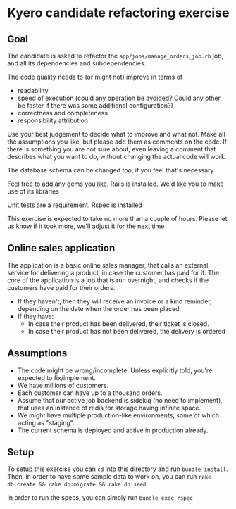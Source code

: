 # Kyero candidate refactoring exercise

## Goal

The candidate is asked to refactor the `app/jobs/manage_orders_job.rb` job, and all its dependencies and subdependencies.

The code quality needs to (or might not) improve in terms of
* readability
* speed of execution (could any operation be avoided? Could any other be faster if there was some additional configuration?)
* correctness and completeness
* responsibility attribution

Use your best judgement to decide what to improve and what not. Make all the assumptions you like, but please add them as comments on the code. If there is something you are not sure about, even leaving a comment that describes what you want to do, without changing the actual code will work.

The database schema can be changed too, if you feel that's necessary.

Feel free to add any gems you like. Rails is installed. We'd like you to make use of its libraries

Unit tests are a requirement. Rspec is installed

This exercise is expected to take no more than a couple of hours. Please let us know if it took more, we'll adjust it for the next time

## Online sales application

The application is a basic online sales manager, that calls an external service for delivering a product, in case the customer has paid for it. The core of the application is a job that is run overnight, and checks if the customers have paid for their orders. 

* If they haven't, then they will receive an invoice or a kind reminder, depending on the date when the order has been placed. 
* If they have:
  * In case their product has been delivered, their ticket is closed. 
  * In case their product has not been delivered, the delivery is ordered

## Assumptions

* The code might be wrong/incomplete. Unless explicitly told, you're expected to fix/implement.
* We have millions of customers.
* Each customer can have up to a thousand orders.
* Assume that our active job backend is sidekiq (no need to implement), that uses an instance of redis for storage having infinite space.
* We might have multiple production-like environments, some of which acting as "staging".
* The current schema is deployed and active in production already.

## Setup

To setup this exercise you can `cd` into this directory and run `bundle install`.
Then, in order to have some sample data to work on, you can run `rake db:create && rake db:migrate && rake db:seed`.

In order to run the specs, you can simply run `bundle exec rspec`
